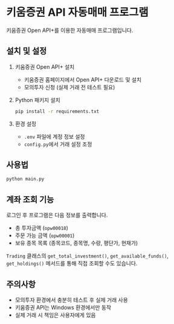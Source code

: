 # 키움증권 API 자동매매 프로그램

키움증권 Open API+를 이용한 자동매매 프로그램입니다.

## 설치 및 설정

1. 키움증권 Open API+ 설치
   - 키움증권 홈페이지에서 Open API+ 다운로드 및 설치
   - 모의투자 신청 (실제 거래 전 테스트 필요)

2. Python 패키지 설치
   ```bash
   pip install -r requirements.txt
   ```

3. 환경 설정
   - `.env` 파일에 계정 정보 설정
   - `config.py`에서 거래 설정 조정

## 사용법

```bash
python main.py
```

## 계좌 조회 기능

로그인 후 프로그램은 다음 정보를 출력합니다.

- 총 투자금액 (`opw00018`)
- 주문 가능 금액 (`opw00001`)
- 보유 종목 목록 (종목코드, 종목명, 수량, 평단가, 현재가)

`Trading` 클래스의 `get_total_investment()`, `get_available_funds()`, `get_holdings()` 메서드를 통해 직접 조회할 수도 있습니다.

## 주의사항

- 모의투자 환경에서 충분히 테스트 후 실제 거래 사용
- 키움증권 API는 Windows 환경에서만 동작
- 실제 거래 시 책임은 사용자에게 있음 
